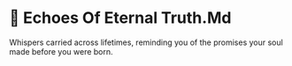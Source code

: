# 🔮 Echoes Of Eternal Truth.Md

Whispers carried across lifetimes, reminding you of the promises your soul made before you were born.
